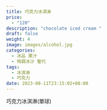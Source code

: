 ```yaml
---
title: 巧克力冰淇淋
price:
  - "120"
description: "chocolate iced cream "
draft: false
weight: 4
image: images/alcohol.jpg
categories:
  - 冰品 果汁
  - 特調冰沙 聖代
tags:
  - 冰淇淋
  - 巧克力
date: 2023-08-11T23:15:02+08:00
---
```


 巧克力冰淇淋(單球)
